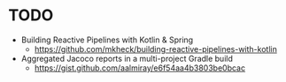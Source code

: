 # TODO

* Building Reactive Pipelines with Kotlin & Spring
    * https://github.com/mkheck/building-reactive-pipelines-with-kotlin
* Aggregated Jacoco reports in a multi-project Gradle build
    * https://gist.github.com/aalmiray/e6f54aa4b3803be0bcac
